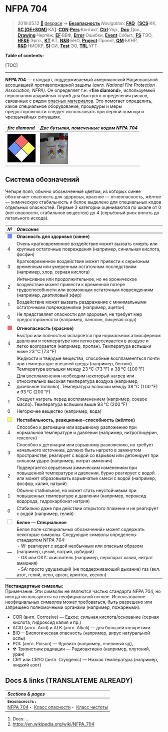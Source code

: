 # NFPA 704
> 2019.05.12 [🚀](../../index/index.md) [despace](index.md) → **[Безопасность](qm.md)**
> *Navigation:*
> **[FAQ](faq.md)**【**[SCS](scs.md)**·КК, **[SC (OE+SGM)](sc.md)**·КА】**[CON](contact.md)·[Pers](person.md)**·Контакт, **[Ctrl](control.md)**·Упр., **[Doc](doc.md)**·Док., **[Drawing](drawing.md)**·Чертёж, **[EF](ef.md)**·ВВФ, **[Error](error.md)**·Ошибки, **[Event](event.md)**·Событ., **[FS](fs.md)**·ТЭО, **[HF&E](hfe.md)**·Эрго., **[KT](kt.md)**·КТ, **[N&B](nnb.md)**·БНО, **[Project](project.md)**·Проект, **[QM](qm.md)**·БКНР, **[R&D](rnd.md)**·НИОКР, **[SI](si.md)**·СИ, **[Test](test.md)**·ЭО, **[TRL](trl.md)**·УГТ

**Table of contents:**

[TOC]

---

**NFPA 704** — стандарт, поддерживаемый американской Национальной ассоциацией противопожарной защиты *(англ. National Fire Protection Association, NFPA)*. Он определяет т.н. «**fire diamond**», используемый персоналом аварийных служб для быстрого определения рисков, связанных с рядом [опасных материалов](qm.md). Это помогает определить, какое специальное оборудование, процедуры и меры предосторожности следует использовать при первой помощи и чрезвычайных ситуациях.

|*fire diamond*|*Две бутылки, помеченные кодом NFPA 704*|
|:-|:-|
|[![](f/safety/nfpa_704_thumb.webp)](f/safety/nfpa_704.webp)|[![](f/safety/nalgene_bottles_thumb.webp)](f/safety/nalgene_bottles.webp)|



## Система обозначений
Четыре поля, обычно обозначенные цветом, из которых синее обозначает опасность для здоровья, красное — огнеопасность, жёлтое — химическую стабильность и белое выделено для специальных кодов отдельных опасностей. Первые 3 категории оцениваются по шкале от 0 (нет опасности, стабильное вещество) до 4 (серьёзный риск вплоть до летального исхода).

|*№*|*Описание*|
|:-|:-|
|![](f/safety/nfpa_704_blue.webp)|**Опасность для здоровья (синее)**|
|4|Очень кратковременное воздействие может вызвать смерть или крупные остаточные повреждения (например, синильная кислота, фосфин)|
|3|Кратковременное воздействие может привести к серьёзным временным или умеренным остаточным последствиям (например, хлор, серная кислота)|
|2|Интенсивное или продолжительное, но не хроническое воздействие может привести к временной потере трудоспособности или возможным остаточным повреждениям (например, диэтиловый эфир)|
|1|Воздействие может вызвать раздражение с минимальными остаточными повреждениями (например, ацетон)|
|0|Не представляет опасности для здоровья, не требует мер предосторожности (например, ланолин, пищевая сода)|
| | |
|![](f/safety/nfpa_704_red.webp)|**Огнеопасность (красное)**|
|4|Быстро или полностью испаряется при нормальном атмосферном давлении и температуре или легко рассеивается в воздухе и легко возгорается (например, пропан). Температура вспышки ниже 23 ℃ (73 ℉)|
|3|Жидкости и твёрдые вещества, способные воспламеняться почти при температуре внешней среды (например, бензин). Температура вспышки между 23 ℃ (73 ℉) и 38 ℃ (100 ℉)|
|2|Для воспламенения необходим некоторый нагрев или относительно высокая температура воздуха (например, дизельное топливо). Температура вспышки между 38 ℃ (100 ℉) и 93 ℃ (200 ℉)|
|1|Следует нагреть перед воспламенением (например, соевое масло). Температура вспышки выше 93 ℃ (200 ℉)|
|0|Негорючее вещество (например, вода)|
| | |
|![](f/safety/nfpa_704_yellow.webp)|**Нестабильность, реакционно-способность (жёлтое)**|
|4|Способно к детонации или взрывному разложению при нормальной температуре и давлении (например, нитроглицерин, гексоген)|
|3|Способно к детонации или взрывному разложению, но требует начального источника, должно быть нагрето в замкнутом пространстве, реагирует с водой со взрывом или детонирует при сильном ударе (например, нитрат аммония)|
|2|Подвергается серьёзным химическим изменениям при повышенной температуре и давлении, бурно реагирует с водой или может образовывать взрывчатые смеси с водой (например, фосфор, калий, натрий)|
|1|Обычно стабильное, но может стать неустойчивым при повышенных температуре и давлении (например, пероксид водорода, гидрокарбонат натрия)|
|0|Стабильно даже при действии открытого пламени и не реагирует с водой (например, гелий)|
| | |
|![](f/safety/nfpa_704_white.webp)|**Белое — Специальное**|
|—|Белое поле «специальных обозначений» может содержать некоторые символы. Следующие символы определены стандартом NFPA 704:<br> ・W: реагирует с водой необычным или опасным образом (например, цезий, натрий, рубидий)<br> ・OX или OXY: окислитель (например, перхлорат калия, нитрат аммония)<br> ・SA: просто удушающий (не поддерживающий дыхание) газ (вкл. азот, гелий, неон, аргон, криптон, ксенон)|

**Нестандартные символы:**  
Примечание: Эти символы не являются частью стандарта NFPA 704, но иногда используются на неофициальной основе. Использование неофициальных символов может требоваться, быть разрешено или запрещено полномочными органами (например, пожарными).

   - COR (англ. Corrosive) — Едкое; сильная кислота/основание (серная кислота, гидроксид калия и пр.)
   - ACID (англ. Acid) и ALK (англ. Alkali) — для большей конкретики.
   - BIO— Биологическая опасность (например, вирус натуральной оспы)
   - POI: (англ. Poison) — Ядовито (например, пчелиный яд),
   - ☢ Трилистник радиации — Радиоактивно (например, плутоний, уран)
   - CRY или CRYO (англ. Cryogenic) — Низкая температура (например, жидкий азот)



## Docs & links (TRANSLATEME ALREADY)
|*Sections & pages*|
|:-|
|**`Безопасность:`**<br> [NFPA 704](nfpa_704.md)・ [Класс опасности](danger_goods.md)・ [Класс чистоты](clean_lvl.md)|

   1. Docs: …
   1. <https://en.wikipedia.org/wiki/NFPA_704>
